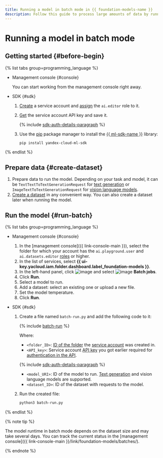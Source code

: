 ```yaml
---
title: Running a model in batch mode in {{ foundation-models-name }}
description: Follow this guide to process large amounts of data by running a model in batch mode.
---
```


# Running a model in batch mode

## Getting started {#before-begin}


{% list tabs group=programming_language %}

- Management console {#console}

  You can start working from the management console right away.

- SDK {#sdk}

  1. [Create](../../../iam/operations/sa/create.md) a service account and [assign](../../../iam/operations/sa/assign-role-for-sa.md) the `ai.editor` role to it.
  1. [Get](../../../iam/operations/authentication/manage-api-keys.md#create-api-key) the service account API key and save it.

      {% include [sdk-auth-details-paragraph](../../../_includes/foundation-models/sdk-auth-details-paragraph.md) %}
  1. Use the [pip](https://pip.pypa.io/en/stable/) package manager to install the [{{ ml-sdk-name }}](../../sdk/index.md) library:

      ```bash
      pip install yandex-cloud-ml-sdk
      ```

{% endlist %}

## Prepare data {#create-dataset}

1. Prepare data to run the model. Depending on your task and model, it can be `TextTextToTextGenerationRequest` for [text generation](../../concepts/resources/dataset.md#text-requests) or `ImageTextToTextGenerationRequest` for [vision language models](../../concepts/resources/dataset.md#vlm-requests).
1. [Create a dataset](../resources/create-dataset.md) in any convenient way. You can also create a dataset later when running the model.

## Run the model {#run-batch}

{% list tabs group=programming_language %}

- Management console {#console}

  1. In the [management console]({{ link-console-main }}), select the folder for which your account has the `ai.playground.user` and `ai.datasets.editor` [roles](../../security/index.md) or higher.
  1. In the list of services, select **{{ ui-key.yacloud.iam.folder.dashboard.label_foundation-models }}**.
  1. In the left-hand panel, click ![image](../../../_assets/console-icons/ellipsis.svg) and select ![image](../../../_assets/console-icons/gear-play.svg) **Batch jobs**.
  1. Click **Run**.
  1. Select a model to run.
  1. Add a dataset: select an existing one or upload a new file.
  1. Set the model temperature.
  1. Click **Run**.

- SDK {#sdk}

  1. Create a file named `batch-run.py` and add the following code to it:

     {% include [batch-run](../../../_includes/foundation-models/examples/batch-run.md) %}

     Where:

     * `<folder_ID>`: [ID of the folder](../../../resource-manager/operations/folder/get-id.md) the [service account](../../../iam/concepts/users/service-accounts.md) was created in.
     * `<API_key>`: Service account [API key](../../../iam/concepts/authorization/api-key.md) you got earlier required for [authentication in the API](../../../foundation-models/api-ref/authentication.md).

   	  {% include [sdk-auth-details-paragraph](../../../_includes/foundation-models/sdk-auth-details-paragraph.md) %}
        
     * `<model_URI>`: ID of the model to run. [Text generation](../../concepts/generation/models.md#batch) and vision language models are supported.
     * `<dataset_ID>`: ID of the dataset with requests to the model.

  1. Run the created file:

     ```bash
     python3 batch-run.py
     ```

{% endlist %}

{% note tip %}

The model runtime in batch mode depends on the dataset size and may take several days. You can track the current status in the [management console]({{ link-console-main }}/link/foundation-models/batches/).

{% endnote %}
